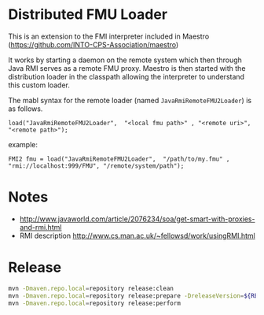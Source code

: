 # Distributed FMU Loader

This is an extension to the FMI interpreter included in Maestro (https://github.com/INTO-CPS-Association/maestro)

It works by starting a daemon on the remote system which then through Java RMI serves as a remote FMU proxy. Maestro is then started with the distribution loader in the classpath allowing the interpreter to understand this custom loader.

The mabl syntax for the remote loader (named `JavaRmiRemoteFMU2Loader`) is as follows.

```
load("JavaRmiRemoteFMU2Loader",  "<local fmu path>" , "<remote uri>", "<remote path>");
```

example:

```
FMI2 fmu = load("JavaRmiRemoteFMU2Loader",  "/path/to/my.fmu" , "rmi://localhost:999/FMU", "/remote/system/path");

```

# Notes

* http://www.javaworld.com/article/2076234/soa/get-smart-with-proxies-and-rmi.html
* RMI description 
http://www.cs.man.ac.uk/~fellowsd/work/usingRMI.html

# Release

```bash
mvn -Dmaven.repo.local=repository release:clean
mvn -Dmaven.repo.local=repository release:prepare -DreleaseVersion=${RELEASE_VER} -DdevelopmentVersion=${NEW_DEV_VER}
mvn -Dmaven.repo.local=repository release:perform
```
